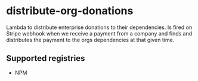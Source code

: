 # distribute-org-donations

Lambda to distribute enterprise donations to their dependencies. Is fired on Stripe webhook when we receive a payment from a company and finds and distributes the payment to the orgs dependencies at that given time.

## Supported registries

* NPM